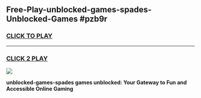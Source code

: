 
## Free-Play-unblocked-games-spades-Unblocked-Games #pzb9r
<h3>
<a href="https://news.freeplayer.one?title=unblocked-games-spades&ref=8M">CLICK TO PLAY</a></h3>
<hr>

<h3>
<a href="https://news.freeplayer.one?title=unblocked-games-spades&ref=8M">CLICK 2 PLAY</a>
  
</h3>

<a href="https://news.freeplayer.one?title=unblocked-games-spades&ref=8M"><img src="https://clearcache.store/games.png"></a>


**unblocked-games-spades games unblocked: Your Gateway to Fun and Accessible Online Gaming**
